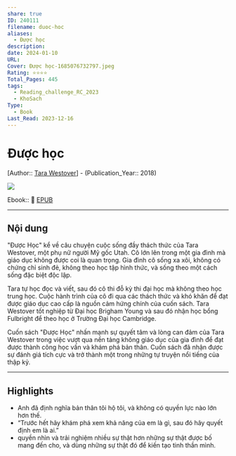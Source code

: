 ```yaml
---
share: true
ID: 240111
filename: duoc-hoc
aliases:
  - Được học
description: 
date: 2024-01-10
URL: 
Cover: Được học-1685076732797.jpeg
Rating: ⭐⭐⭐⭐
Total_Pages: 445
tags:
  - Reading_challenge_RC_2023
  - KhoSach
Type:
  - Book
Last_Read: 2023-12-16
---
```


# Được học
[Author:: [Tara Westover](Tara%20Westover.md)] - (Publication_Year:: 2018)

![](https://i.imgur.com/dAQu5hN.jpg)

Ebook:: 📘 [EPUB](https://onedrive.live.com/download?resid=E92BC60129512289%21175&authkey=!AK2mO29UK6HW1kU)

---
## Nội dung
"Được Học" kể về câu chuyện cuộc sống đầy thách thức của Tara Westover, một phụ nữ người Mỹ gốc Utah. Cô lớn lên trong một gia đình mà giáo dục không được coi là quan trọng. Gia đình cô sống xa xôi, không có chứng chỉ sinh đẻ, không theo học tập hình thức, và sống theo một cách sống đặc biệt độc lập.

Tara tự học đọc và viết, sau đó cô thi đỗ kỳ thi đại học mà không theo học trung học. Cuộc hành trình của cô đi qua các thách thức và khó khăn để đạt được giáo dục cao cấp là nguồn cảm hứng chính của cuốn sách. Tara Westover tốt nghiệp từ Đại học Brigham Young và sau đó nhận học bổng Fulbright để theo học ở Trường Đại học Cambridge.

Cuốn sách "Được Học" nhấn mạnh sự quyết tâm và lòng can đảm của Tara Westover trong việc vượt qua nền tảng không giáo dục của gia đình để đạt được thành công học vấn và khám phá bản thân. Cuốn sách đã nhận được sự đánh giá tích cực và trở thành một trong những tự truyện nổi tiếng của thập kỷ.

---
## Highlights
- Anh đã định nghĩa bản thân tôi hộ tôi, và không có quyền lực nào lớn hơn thế.
- “Trước hết hãy khám phá xem khả năng của em là gì, sau đó hãy quyết định em là ai.”
- quyền nhìn và trải nghiệm nhiều sự thật hơn những sự thật được bố mang đến cho, và dùng những sự thật đó để kiến tạo tinh thần mình.

